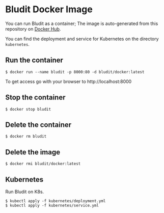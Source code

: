 # Bludit Docker Image
You can run Bludit as a container; The image is auto-generated from this repository on [Docker Hub](https://hub.docker.com/r/bludit/docker/).

You can find the deployment and service for Kubernetes on the directory `kubernetes`.

## Run the container
```
$ docker run --name bludit -p 8000:80 -d bludit/docker:latest
```
To get access go with your browser to http://localhost:8000

## Stop the container
```
$ docker stop bludit
```

## Delete the container
```
$ docker rm bludit
```

## Delete the image
```
$ docker rmi bludit/docker:latest
```

## Kubernetes
Run Bludit on K8s.
```
$ kubectl apply -f kubernetes/deployment.yml
$ kubectl apply -f kubernetes/service.yml
```